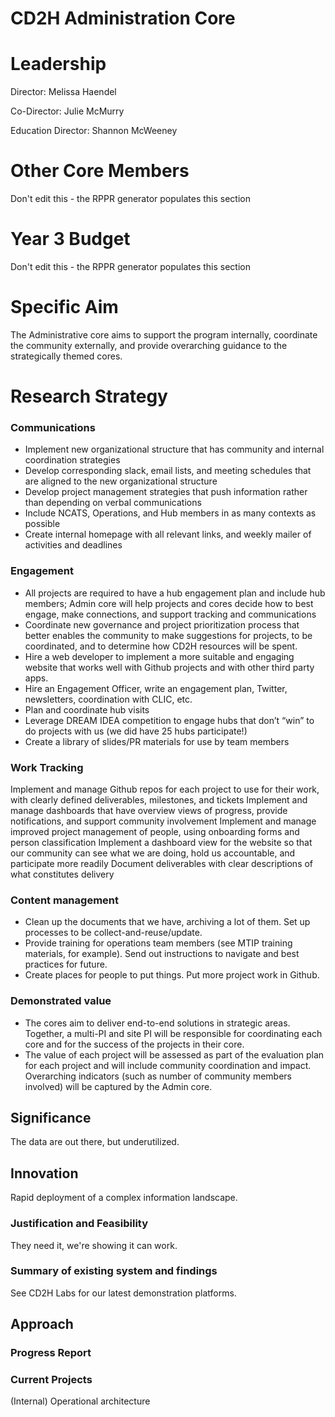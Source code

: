 # CD2H Administration Core

# Leadership
Director: Melissa Haendel

Co-Director: Julie McMurry

Education Director: Shannon McWeeney

# Other Core Members
Don't edit this - the RPPR generator populates this section

# Year 3 Budget
Don't edit this - the RPPR generator populates this section

# Specific Aim

The Administrative core aims to support the program internally, coordinate the community externally, and provide overarching guidance to the strategically themed cores. 

# Research Strategy

### Communications

- Implement new organizational structure that has community and internal coordination strategies
- Develop corresponding slack, email lists, and meeting schedules that are aligned to the new organizational structure
- Develop project management strategies that push information rather than depending on verbal communications
- Include NCATS, Operations, and Hub members in as many contexts as possible
- Create internal homepage with all relevant links, and weekly mailer of activities and deadlines

### Engagement

- All projects are required to have a hub engagement plan and include hub members; Admin core will help projects and cores decide how to best engage, make connections, and support tracking and communications
- Coordinate new governance and project prioritization process that better enables the community to make suggestions for projects, to be coordinated, and to determine how CD2H resources will be spent. 
- Hire a web developer to implement a more suitable and engaging website that works well with Github projects and with other third party apps.
- Hire an Engagement Officer, write an engagement plan, Twitter, newsletters, coordination with CLIC, etc.
- Plan and coordinate hub visits
- Leverage DREAM IDEA competition to engage hubs that don’t “win” to do projects with us (we did have 25 hubs participate!)
- Create a library of slides/PR materials for use by team members

### Work Tracking

Implement and manage Github repos for each project to use for their work, with clearly defined deliverables, milestones, and tickets
Implement and manage dashboards that have overview views of progress, provide notifications, and support community involvement
Implement and manage improved project management of people, using onboarding forms and person classification
Implement a dashboard view for the website so that our community can see what we are doing, hold us accountable, and participate more readily
Document deliverables with clear descriptions of what constitutes delivery

### Content management

- Clean up the documents that we have, archiving a lot of them. Set up processes to be collect-and-reuse/update.
- Provide training for operations team members (see MTIP training materials, for example).  Send out instructions to navigate and best practices for future. 
- Create places for people to put things. Put more project work in Github.

### Demonstrated value

- The cores aim to deliver end-to-end solutions in strategic areas. Together, a multi-PI and site PI will be responsible for coordinating each core and for the success of the projects in their core. 
- The value of each project will be assessed as part of the evaluation plan for each project and will include community coordination and impact. Overarching indicators (such as number of community members involved) will be captured by the Admin core.  



## Significance
The data are out there, but underutilized.
## Innovation
Rapid deployment of a complex information landscape.
### Justification and Feasibility
They need it, we're showing it can work.
### Summary of existing system and findings
See CD2H Labs for our latest demonstration platforms.
## Approach

### Progress Report

### Current Projects
(Internal) Operational architecture
